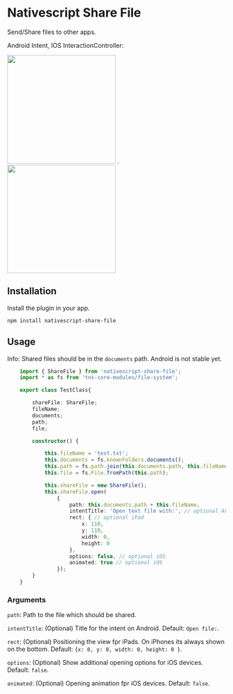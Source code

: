 # Nativescript Share File

Send/Share files to other apps.

Android Intent, IOS InteractionController:

<img src="https://github.com/braune-digital/nativescript-share-file/blob/master/preview/preview-android.png?raw=true" width="250"> .   <img src="https://github.com/braune-digital/nativescript-share-file/blob/master/preview/preview-ios.png?raw=true" width="250">



## Installation

Install the plugin in your app.

~~~
npm install nativescript-share-file
~~~

## Usage 

Info: Shared files should be in the `documents` path. Android is not stable yet. 
	
```TypeScript
    import { ShareFile } from 'nativescript-share-file';
    import * as fs from 'tns-core-modules/file-system';

    export class TestClass{

        shareFile: ShareFile;
        fileName;
        documents;
        path;
        file;

        constructor() {

            this.fileName = 'test.txt';
            this.documents = fs.knownFolders.documents();
            this.path = fs.path.join(this.documents.path, this.fileName);
            this.file = fs.File.fromPath(this.path);

            this.shareFile = new ShareFile();
            this.shareFile.open(
                { 
                    path: this.documents.path + this.fileName, 
                    intentTitle: 'Open text file with:', // optional Android
                    rect: { // optional iPad
                        x: 110,
                        y: 110,
                        width: 0,
                        height: 0
                    },
                    options: false, // optional iOS
                    animated: true // optional iOS
                });
        }
    }

```

### Arguments

`path`: Path to the file which should be shared.

`intentTitle`: (Optional) Title for the intent on Android. Default: `Open file:`.

`rect`: (Optional) Positioning the view fpr iPads. On iPhones its always shown on the bottom. Default: `{x: 0, y: 0, width: 0, height: 0 }`.

`options`: (Optional) Show additional opening options for iOS devices. Default: `false`.

`animated`: (Optional) Opening animation fpr iOS devices. Default: `false`.